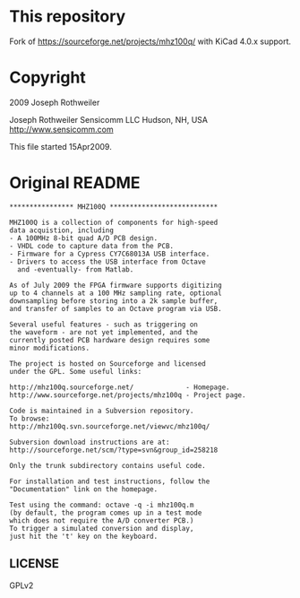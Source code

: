 # This repository

Fork of https://sourceforge.net/projects/mhz100q/ with KiCad 4.0.x support.

# Copyright

2009 Joseph Rothweiler

Joseph Rothweiler
Sensicomm LLC
Hudson, NH, USA
http://www.sensicomm.com

This file started 15Apr2009.

# Original README

```
**************** MHZ100Q ***************************

MHZ100Q is a collection of components for high-speed
data acquistion, including
- A 100MHz 8-bit quad A/D PCB design.
- VHDL code to capture data from the PCB.
- Firmware for a Cypress CY7C68013A USB interface.
- Drivers to access the USB interface from Octave
  and -eventually- from Matlab.

As of July 2009 the FPGA firmware supports digitizing
up to 4 channels at a 100 MHz sampling rate, optional
downsampling before storing into a 2k sample buffer,
and transfer of samples to an Octave program via USB.

Several useful features - such as triggering on
the waveform - are not yet implemented, and the
currently posted PCB hardware design requires some
minor modifications.

The project is hosted on Sourceforge and licensed
under the GPL. Some useful links:

http://mhz100q.sourceforge.net/             - Homepage.
http://www.sourceforge.net/projects/mhz100q - Project page.

Code is maintained in a Subversion repository.
To browse:
http://mhz100q.svn.sourceforge.net/viewvc/mhz100q/

Subversion download instructions are at:
http://sourceforge.net/scm/?type=svn&group_id=258218

Only the trunk subdirectory contains useful code.

For installation and test instructions, follow the
"Documentation" link on the homepage.

Test using the command: octave -q -i mhz100q.m
(by default, the program comes up in a test mode
which does not require the A/D converter PCB.)
To trigger a simulated conversion and display,
just hit the 't' key on the keyboard.
```

## LICENSE

GPLv2
